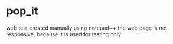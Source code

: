 # pop_it
web test
created manually using notepad++
the web page is not responsive, because it is used for testing only
